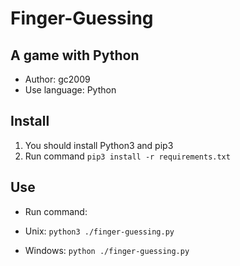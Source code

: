 # Finger-Guessing
## A game with Python
- Author: gc2009
- Use language: Python

## Install
1. You should install Python3 and pip3
2. Run command `pip3 install -r requirements.txt`

## Use
- Run command:

- Unix: `python3 ./finger-guessing.py`

- Windows: `python ./finger-guessing.py`